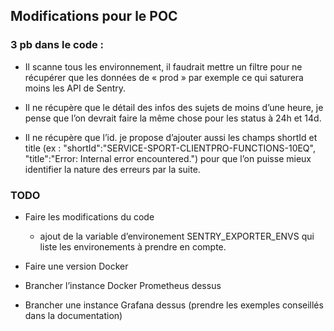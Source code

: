 
## Modifications pour le POC

### 3 pb dans le code :

- Il scanne tous les environnement, 
il faudrait mettre un filtre pour ne récupérer que les données de « prod » par exemple ce qui saturera moins les API
 de Sentry. 

- Il ne récupère que le détail des infos des sujets de moins d’une heure, 
je pense que l’on devrait faire la même chose pour les status à 24h et 14d. 

- Il ne récupère que l’id. je propose d’ajouter aussi les champs shortId et title 
(ex : "shortId":"SERVICE-SPORT-CLIENTPRO-FUNCTIONS-10EQ", "title":"Error: Internal error encountered.") 
pour que l’on puisse mieux identifier la nature des erreurs par la suite.

### TODO

- Faire les modifications du code
    - ajout de la variable d’environement SENTRY_EXPORTER_ENVS qui liste les environements à prendre en compte. 

- Faire une version Docker 

- Brancher l’instance Docker Prometheus dessus

- Brancher une instance Grafana dessus (prendre les exemples conseillés dans la documentation)

